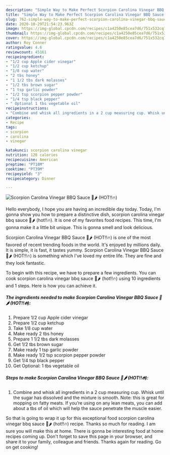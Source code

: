 ```yaml
---
description: "Simple Way to Make Perfect Scorpion Carolina Vinegar BBQ Sauce 🦂🌶 (HOT!!🔥)"
title: "Simple Way to Make Perfect Scorpion Carolina Vinegar BBQ Sauce 🦂🌶 (HOT!!🔥)"
slug: 762-simple-way-to-make-perfect-scorpion-carolina-vinegar-bbq-sauce-hot
date: 2020-10-29T21:54:23.963Z
image: https://img-global.cpcdn.com/recipes/c1a4250e85cea7d6/751x532cq70/scorpion-carolina-vinegar-bbq-sauce-🦂🌶-hot🔥-recipe-main-photo.jpg
thumbnail: https://img-global.cpcdn.com/recipes/c1a4250e85cea7d6/751x532cq70/scorpion-carolina-vinegar-bbq-sauce-🦂🌶-hot🔥-recipe-main-photo.jpg
cover: https://img-global.cpcdn.com/recipes/c1a4250e85cea7d6/751x532cq70/scorpion-carolina-vinegar-bbq-sauce-🦂🌶-hot🔥-recipe-main-photo.jpg
author: Roy Conner
ratingvalue: 4.6
reviewcount: 45161
recipeingredient:
- "1/2 cup Apple cider vinegar"
- "1/2 cup ketchup"
- "1/8 cup water"
- "2 tbs honey"
- "1 1/2 tbs dark molasses"
- "1/2 tbs brown sugar"
- "1 tsp garlic powder"
- "1/2 tsp scorpion pepper powder"
- "1/4 tsp black pepper"
- " Optional 1 tbs vegetable oil"
recipeinstructions:
- "Combine and whisk all ingredients in a 2 cup measuring cup. Whisk until the sugar has dissolved and the mixture is smooth. Note: this is great for mopping on fatty meats. If you’re using on any lean meats, you can add about a tbs of oil which will help the sauce penetrate the muscle easier."
categories:
- Recipe
tags:
- scorpion
- carolina
- vinegar

katakunci: scorpion carolina vinegar 
nutrition: 128 calories
recipecuisine: American
preptime: "PT18M"
cooktime: "PT39M"
recipeyield: "3"
recipecategory: Dinner

---
```



![Scorpion Carolina Vinegar BBQ Sauce 🦂🌶 (HOT!!🔥)](https://img-global.cpcdn.com/recipes/c1a4250e85cea7d6/751x532cq70/scorpion-carolina-vinegar-bbq-sauce-🦂🌶-hot🔥-recipe-main-photo.jpg)

Hello everybody, I hope you are having an incredible day today. Today, I'm gonna show you how to prepare a distinctive dish, scorpion carolina vinegar bbq sauce 🦂🌶 (hot!!🔥). It is one of my favorites food recipes. This time, I'm gonna make it a little bit unique. This is gonna smell and look delicious.



Scorpion Carolina Vinegar BBQ Sauce 🦂🌶 (HOT!!🔥) is one of the most favored of recent trending foods in the world. It's enjoyed by millions daily. It is simple, it is fast, it tastes yummy. Scorpion Carolina Vinegar BBQ Sauce 🦂🌶 (HOT!!🔥) is something which I've loved my entire life. They are fine and they look fantastic.


To begin with this recipe, we have to prepare a few ingredients. You can cook scorpion carolina vinegar bbq sauce 🦂🌶 (hot!!🔥) using 10 ingredients and 1 steps. Here is how you can achieve it.

<!--inarticleads1-->

##### The ingredients needed to make Scorpion Carolina Vinegar BBQ Sauce 🦂🌶 (HOT!!🔥):

1. Prepare 1/2 cup Apple cider vinegar
1. Prepare 1/2 cup ketchup
1. Take 1/8 cup water
1. Make ready 2 tbs honey
1. Prepare 1 1/2 tbs dark molasses
1. Get 1/2 tbs brown sugar
1. Make ready 1 tsp garlic powder
1. Make ready 1/2 tsp scorpion pepper powder
1. Get 1/4 tsp black pepper
1. Get  Optional: 1 tbs vegetable oil




<!--inarticleads2-->

##### Steps to make Scorpion Carolina Vinegar BBQ Sauce 🦂🌶 (HOT!!🔥):

1. Combine and whisk all ingredients in a 2 cup measuring cup. Whisk until the sugar has dissolved and the mixture is smooth. Note: this is great for mopping on fatty meats. If you’re using on any lean meats, you can add about a tbs of oil which will help the sauce penetrate the muscle easier.




So that is going to wrap it up for this exceptional food scorpion carolina vinegar bbq sauce 🦂🌶 (hot!!🔥) recipe. Thanks so much for reading. I am sure you will make this at home. There is gonna be interesting food at home recipes coming up. Don't forget to save this page in your browser, and share it to your family, colleague and friends. Thanks again for reading. Go on get cooking!
